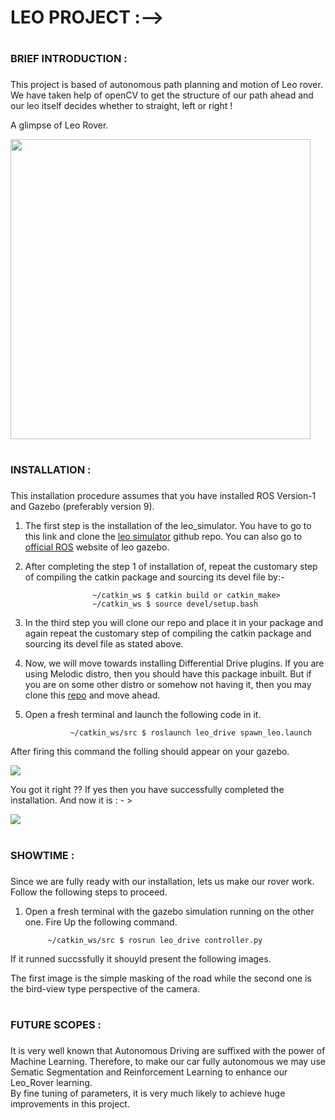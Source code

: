# LEO PROJECT :-->

# <h3>BRIEF INTRODUCTION :<h3>
  This project is based of autonomous path planning and motion of Leo rover. We have taken help of openCV to get the structure of our path ahead and 
  our leo itself decides whether to straight, left or right !
  
  A glimpse of Leo Rover.
  
  <img src = "https://github.com/jsparrow08/leo_project/blob/main/leo.jpg" height = "480" width = "480"/>
  


# <h3>INSTALLATION :<h3>
  This installation procedure assumes that you have installed ROS Version-1 and Gazebo (preferably version 9).
  1. The first step is the installation of the leo_simulator. You have to go to this link and clone the <a href = "https://github.com/LeoRover/leo_simulator">leo simulator</a> github repo. You can also go to <a href = "http://wiki.ros.org/leo_gazebo">official ROS</a> website of leo gazebo.
  
  2. After completing the step 1 of installation of, repeat the customary step of compiling the catkin package and sourcing its devel file by:-<br>
  
                        ~/catkin_ws $ catkin build or catkin_make>
                        ~/catkin_ws $ source devel/setup.bash

  3. In the third step you will clone our repo and place it in your package and again repeat the customary step of compiling the catkin package and sourcing its devel file as stated above.
  
  4. Now, we will move towards installing Differential Drive plugins. If you are using Melodic distro, then you should have this package inbuilt. But if you are
  on some other distro or somehow not having it, then you may clone this <a href = "https://github.com/ros-controls/ros_controllers">repo</a> and move ahead.
  
 4. Open a fresh terminal and launch the following code in it.<br>
  
                  ~/catkin_ws/src $ roslaunch leo_drive spawn_leo.launch
 
  After firing this command the folling should appear on your gazebo.
  
  <img src = "https://github.com/jsparrow08/leo_project/blob/main/leo_road.png"/>
  
  You got it right ?? If yes then you have successfully completed the installation.
  And now it is : - > 
  
  <img src = "https://github.com/jsparrow08/leo_project/blob/main/tenor.gif"/>
  
  # <h3>SHOWTIME :<h3>
  
  Since we are fully ready with our installation, lets us make our rover work. Follow the following steps to proceed.
  
  1. Open a fresh terminal with the gazebo simulation running on the other one. Fire Up the following command.
  
              ~/catkin_ws/src $ rosrun leo_drive controller.py
  
  
  If it runned succssfully it shouyld present the following images.
 
  The first image is the simple masking of the road while the second one is the bird-view type perspective of the camera.

  
  
  
 

  
  # <h3>FUTURE SCOPES :<h3>
  
  It is very well known that Autonomous Driving are suffixed with the power of Machine Learning. Therefore, to make our car fully autonomous we may use Sematic Segmentation and Reinforcement Learning to enhance our Leo_Rover learning.<br>
  By fine tuning of parameters, it is very much likely to achieve huge improvements in this project.<br>
  
  
